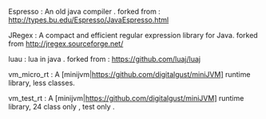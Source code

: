 Espresso : An old java compiler . forked from : http://types.bu.edu/Espresso/JavaEspresso.html    

JRegex : A compact and efficient regular expression library for Java. forked from http://jregex.sourceforge.net/    

luau  :  lua in java . forked from : https://github.com/luaj/luaj     

vm_micro_rt : A [minijvm|https://github.com/digitalgust/miniJVM] runtime library,  less classes.    

vm_test_rt : A [minijvm|https://github.com/digitalgust/miniJVM] runtime library,  24 class only , test only .      